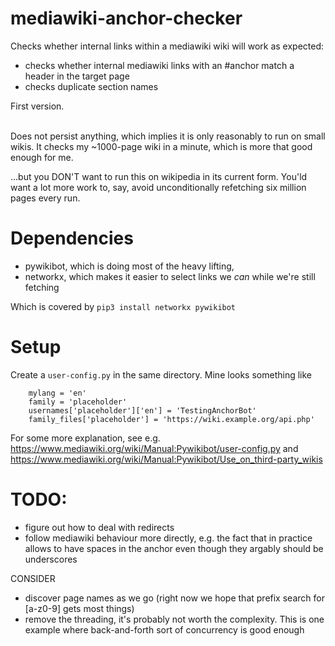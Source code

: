 # mediawiki-anchor-checker

Checks whether internal links within a mediawiki wiki will work as expected:
- checks whether internal mediawiki links with an #anchor match a header in the target page
- checks duplicate section names

First version.

<br/>
Does not persist anything, which implies it is only reasonably to run on small wikis. 
It checks my ~1000-page wiki in a minute, which is more that good enough for me.

...but you DON'T want to run this on wikipedia in its current form.
You'ld want a lot more work to, say, avoid unconditionally refetching six million pages every run.


# Dependencies
- pywikibot, which is doing most of the heavy lifting, 
- networkx, which makes it easier to select links we _can_ while we're still fetching

Which is covered by `pip3 install networkx pywikibot`


# Setup

Create a `user-config.py` in the same directory. Mine looks something like

        mylang = 'en'
        family = 'placeholder'
        usernames['placeholder']['en'] = 'TestingAnchorBot'
        family_files['placeholder'] = 'https://wiki.example.org/api.php'
For some more explanation, see e.g. https://www.mediawiki.org/wiki/Manual:Pywikibot/user-config.py and https://www.mediawiki.org/wiki/Manual:Pywikibot/Use_on_third-party_wikis


# TODO: 
- figure out how to deal with redirects
- follow mediawiki behaviour more directly, e.g. the fact that in practice allows to have spaces in the anchor even though they argably should be underscores

CONSIDER
- discover page names as we go (right now we hope that prefix search for [a-z0-9] gets most things)
- remove the threading, it's probably not worth the complexity. This is one example where back-and-forth sort of concurrency is good enough

